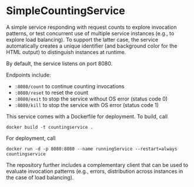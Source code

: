 # SimpleCountingService
A simple service responding with request counts to explore invocation patterns, or test concurrent use of multiple service instances (e.g., to explore load balancing). To support the latter case, the service automatically creates a unique identifier (and background color for the HTML output) to distinguish instances at runtime.

By default, the service listens on port 8080.

Endpoints include:

* `:8080/count` to continue counting invocations
* `:8080/reset` to reset the count
* `:8080/exit` to stop the service without OS error (status code 0)
* `:8080/kill` to stop the service with OS error (status code 1)

This service comes with a Dockerfile for deployment. To build, call

`docker build -t countingservice .`

For deployment, call

`docker run -d -p 8080:8080 --name runningService --restart=always countingservice`

The repository further includes a complementary client that can be used to evaluate invocation patterns (e.g., errors, distribution across instances in the case of load balancing).

